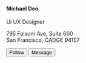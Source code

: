 <div class="col-xl-6 col-lg-7 col-md-12">
                <div class="card profile-header">
                    <div class="body">
                        <div class="row">
                            <div class="col-lg-4 col-md-4 col-12">
                                <div class="profile-image float-md-right"> <img src="../assets/images/profile_av.jpg" alt=""> </div>
                            </div>
                            <div class="col-lg-8 col-md-8 col-12">
                                <h4 class="m-t-0 m-b-0"><strong>Michael</strong> Deo</h4>
                                <span class="job_post">Ui UX Designer</span>
                                <p>795 Folsom Ave, Suite 600<br> San Francisco, CADGE 94107</p>
                                <div>
                                    <button class="btn btn-primary btn-round">Follow</button>
                                    <button class="btn btn-primary btn-round btn-simple">Message</button>
                                </div>
                                <p class="social-icon m-t-5 m-b-0">
                                    <a title="Twitter" href="javascript:void(0);"><i class="zmdi zmdi-twitter"></i></a>
                                    <a title="Facebook" href="javascript:void(0);"><i class="zmdi zmdi-facebook"></i></a>
                                    <a title="Google-plus" href="javascript:void(0);"><i class="zmdi zmdi-twitter"></i></a>
                                    <a title="Behance" href="javascript:void(0);"><i class="zmdi zmdi-behance"></i></a>
                                    <a title="Instagram" href="javascript:void(0);"><i class="zmdi zmdi-instagram "></i></a>
                                </p>
                            </div>                
                        </div>
                    </div>                    
                </div>
            </div>
